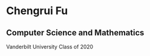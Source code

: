 <html>
<h1> Chengrui Fu
</h1>
<h2> Computer Science and Mathematics
</h2>
<b1>Vanderbilt University Class of 2020
</b1>




